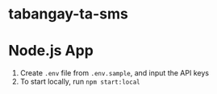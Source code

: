 # tabangay-ta-sms

# Node.js App

1. Create `.env` file from `.env.sample`, and input the API keys
2. To start locally, run `npm start:local`
